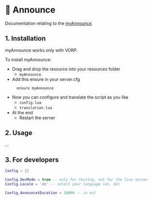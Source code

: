# 📣 Announce
Documentation relating to the [myAnnounce](https://github.com/Emotion06/myAnnounce).

## 1. Installation
myAnnounce works only with VORP. 

To install myAnnounce:
- Drag and drop the resource into your resources folder
  - `myAnnounce`
- Add this ensure in your server.cfg
  ```
    ensure myAnnounce
  ```
- Now you can configure and translate the script as you like
  - `config.lua`
  - `translation.lua`
- At the end
  - Restart the server

## 2. Usage
...

## 3. For developers
```lua
Config = {}

Config.DevMode = true -- only for testing, not for the live server
Config.Locale = 'en' -- select your language (en, de)

Config.AnnouncetDuration = 10000 -- in ms}
```